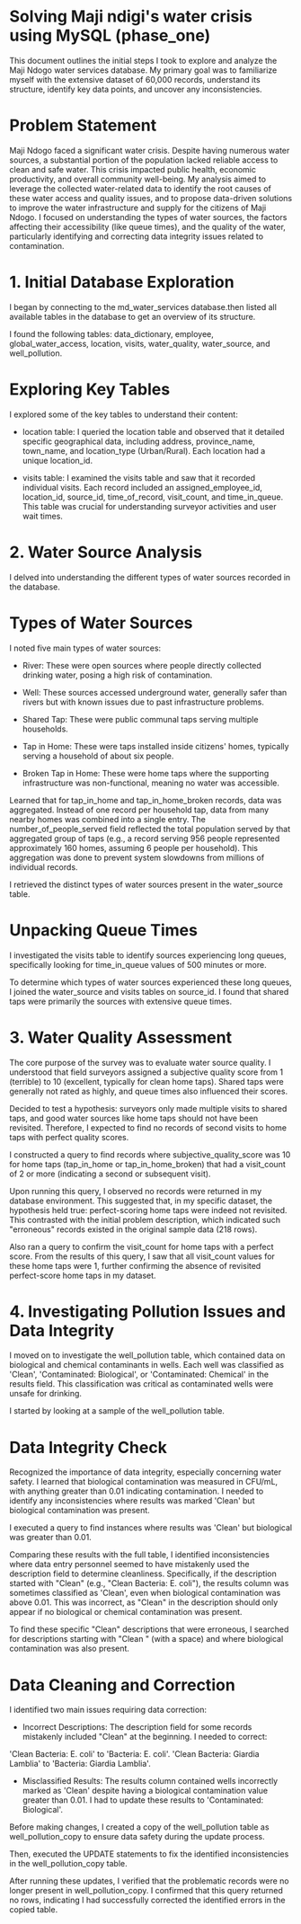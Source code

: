 # Solving Maji ndigi's water crisis using MySQL (phase_one)
This document outlines the initial steps I took to explore and analyze the Maji Ndogo water services database. My primary goal was to familiarize myself with the extensive dataset of 60,000 records, understand its structure, identify key data points, and uncover any inconsistencies.

# Problem Statement
Maji Ndogo faced a significant water crisis. Despite having numerous water sources, a substantial portion of the population lacked reliable access to clean and safe water. This crisis impacted public health, economic productivity, and overall community well-being. My analysis aimed to leverage the collected water-related data to identify the root causes of these water access and quality issues, and to propose data-driven solutions to improve the water infrastructure and supply for the citizens of Maji Ndogo. I focused on understanding the types of water sources, the factors affecting their accessibility (like queue times), and the quality of the water, particularly identifying and correcting data integrity issues related to contamination.


# 1. Initial Database Exploration
I began by connecting to the md_water_services database.then listed all available tables in the database to get an overview of its structure.

I found the following tables: data_dictionary, employee, global_water_access, location, visits, water_quality, water_source, and well_pollution.

# Exploring Key Tables
I explored some of the key tables to understand their content:

 - location table:
 I queried the location table and observed that it detailed specific geographical data, including address, province_name, town_name, and location_type (Urban/Rural). Each location had a unique location_id.

- visits table: 
I examined the visits table and saw that it recorded individual visits. Each record included an assigned_employee_id, location_id, source_id, time_of_record, visit_count, and time_in_queue. This table was crucial for understanding surveyor activities and user wait times.

# 2. Water Source Analysis
I delved into understanding the different types of water sources recorded in the database.

# Types of Water Sources
I noted five main types of water sources:

- River: These were open sources where people directly collected drinking water, posing a high risk of contamination.

- Well: These sources accessed underground water, generally safer than rivers but with known issues due to past infrastructure problems.

- Shared Tap: These were public communal taps serving multiple households.

- Tap in Home: These were taps installed inside citizens' homes, typically serving a household of about six people.

- Broken Tap in Home: These were home taps where the supporting infrastructure was non-functional, meaning no water was accessible.

Learned that for tap_in_home and tap_in_home_broken records, data was aggregated. Instead of one record per household tap, data from many nearby homes was combined into a single entry. The number_of_people_served field reflected the total population served by that aggregated group of taps (e.g., a record serving 956 people represented approximately 160 homes, assuming 6 people per household). This aggregation was done to prevent system slowdowns from millions of individual records.

I retrieved the distinct types of water sources present in the water_source table.

# Unpacking Queue Times
I investigated the visits table to identify sources experiencing long queues, specifically looking for time_in_queue values of 500 minutes or more.

To determine which types of water sources experienced these long queues, I joined the water_source and visits tables on source_id. I found that shared taps were primarily the sources with extensive queue times.

# 3. Water Quality Assessment
The core purpose of the survey was to evaluate water source quality. I understood that field surveyors assigned a subjective quality score from 1 (terrible) to 10 (excellent, typically for clean home taps). Shared taps were generally not rated as highly, and queue times also influenced their scores.

Decided to test a hypothesis: surveyors only made multiple visits to shared taps, and good water sources like home taps should not have been revisited. Therefore, I expected to find no records of second visits to home taps with perfect quality scores.

I constructed a query to find records where subjective_quality_score was 10 for home taps (tap_in_home or tap_in_home_broken) that had a visit_count of 2 or more (indicating a second or subsequent visit).

Upon running this query, I observed no records were returned in my database environment. This suggested that, in my specific dataset, the hypothesis held true: perfect-scoring home taps were indeed not revisited. This contrasted with the initial problem description, which indicated such "erroneous" records existed in the original sample data (218 rows).

Also ran a query to confirm the visit_count for home taps with a perfect score. From the results of this query, I saw that all visit_count values for these home taps were 1, further confirming the absence of revisited perfect-score home taps in my dataset.

# 4. Investigating Pollution Issues and Data Integrity
I moved on to investigate the well_pollution table, which contained data on biological and chemical contaminants in wells. Each well was classified as 'Clean', 'Contaminated: Biological', or 'Contaminated: Chemical' in the results field. This classification was critical as contaminated wells were unsafe for drinking.

I started by looking at a sample of the well_pollution table.

# Data Integrity Check
Recognized the importance of data integrity, especially concerning water safety. I learned that biological contamination was measured in CFU/mL, with anything greater than 0.01 indicating contamination. I needed to identify any inconsistencies where results was marked 'Clean' but biological contamination was present.

I executed a query to find instances where results was 'Clean' but biological was greater than 0.01.

Comparing these results with the full table, I identified inconsistencies where data entry personnel seemed to have mistakenly used the description field to determine cleanliness. Specifically, if the description started with "Clean" (e.g., "Clean Bacteria: E. coli"), the results column was sometimes classified as 'Clean', even when biological contamination was above 0.01. This was incorrect, as "Clean" in the description should only appear if no biological or chemical contamination was present.

To find these specific "Clean" descriptions that were erroneous, I searched for descriptions starting with "Clean " (with a space) and where biological contamination was also present.

# Data Cleaning and Correction
I identified two main issues requiring data correction:

- Incorrect Descriptions:
The description field for some records mistakenly included "Clean" at the beginning. I needed to correct:

'Clean Bacteria: E. coli' to 'Bacteria: E. coli'.
'Clean Bacteria: Giardia Lamblia' to 'Bacteria: Giardia Lamblia'.

- Misclassified Results:
The results column contained wells incorrectly marked as 'Clean' despite having a biological contamination value greater than 0.01. I had to update these results to 'Contaminated: Biological'.

Before making changes, I created a copy of the well_pollution table as well_pollution_copy to ensure data safety during the update process.

Then, executed the UPDATE statements to fix the identified inconsistencies in the well_pollution_copy table.

After running these updates, I verified that the problematic records were no longer present in well_pollution_copy. I confirmed that this query returned no rows, indicating I had successfully corrected the identified errors in the copied table.

